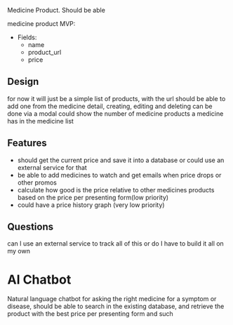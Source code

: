 Medicine Product.
Should be able

medicine product MVP:

* Fields:
    - name
    - product_url
    - price

## Design

for now it will just be a simple list of products, with the url
should be able to add one from the medicine detail, creating, editing and deleting can be done via a modal
could show the number of medicine products a medicine has in the medicine list

## Features

* should get the current price and save it into a database or could use an external service for that
* be able to add medicines to watch and get emails when price drops or other promos
* calculate how good is the price relative to other medicines products based on the price per presenting form(low
priority)
* could have a price history graph (very low priority)


## Questions
can I use an external service to track all of this or do I have to build it all on my own
# AI Chatbot

Natural language chatbot for asking the right medicine for a symptom or disease, should be able to search in the
existing database, and retrieve the product with the best price per presenting form and such


